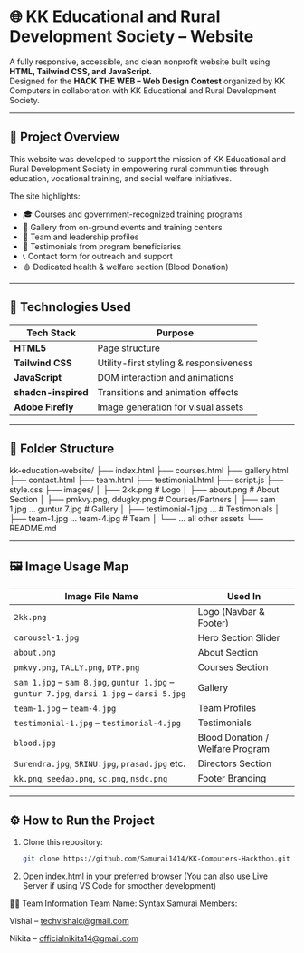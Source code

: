 # 🌐 KK Educational and Rural Development Society – Website

A fully responsive, accessible, and clean nonprofit website built using **HTML, Tailwind CSS, and JavaScript**.  
Designed for the **HACK THE WEB – Web Design Contest** organized by KK Computers in collaboration with KK Educational and Rural Development Society.

---

## 📌 Project Overview

This website was developed to support the mission of KK Educational and Rural Development Society in empowering rural communities through education, vocational training, and social welfare initiatives.

The site highlights:
- 🎓 Courses and government-recognized training programs
- 📸 Gallery from on-ground events and training centers
- 👥 Team and leadership profiles
- 💬 Testimonials from program beneficiaries
- 📞 Contact form for outreach and support
- 🩸 Dedicated health & welfare section (Blood Donation)

---

## 🚀 Technologies Used

| Tech Stack         | Purpose                            |
|--------------------|-------------------------------------|
| **HTML5**          | Page structure                     |
| **Tailwind CSS**   | Utility-first styling & responsiveness |
| **JavaScript**     | DOM interaction and animations     |
| **shadcn-inspired**| Transitions and animation effects  |
| **Adobe Firefly**  | Image generation for visual assets |

---

## 📁 Folder Structure

kk-education-website/
├── index.html
├── courses.html
├── gallery.html
├── contact.html
├── team.html
├── testimonial.html
├── script.js
├── style.css
├── images/
│ ├── 2kk.png # Logo
│ ├── about.png # About Section
│ ├── pmkvy.png, ddugky.png # Courses/Partners
│ ├── sam 1.jpg ... guntur 7.jpg # Gallery
│ ├── testimonial-1.jpg ... # Testimonials
│ ├── team-1.jpg ... team-4.jpg # Team
│ └── ... all other assets
└── README.md

---

## 🖼️ Image Usage Map

| Image File Name       | Used In                           |
|------------------------|------------------------------------|
| `2kk.png`              | Logo (Navbar & Footer)             |
| `carousel-1.jpg`       | Hero Section Slider                |
| `about.png`            | About Section                      |
| `pmkvy.png`, `TALLY.png`, `DTP.png` | Courses Section         |
| `sam 1.jpg` – `sam 8.jpg`, `guntur 1.jpg` – `guntur 7.jpg`, `darsi 1.jpg` – `darsi 5.jpg` | Gallery |
| `team-1.jpg` – `team-4.jpg` | Team Profiles                  |
| `testimonial-1.jpg` – `testimonial-4.jpg` | Testimonials       |
| `blood.jpg`            | Blood Donation / Welfare Program   |
| `Surendra.jpg`, `SRINU.jpg`, `prasad.jpg` etc. | Directors Section |
| `kk.png`, `seedap.png`, `sc.png`, `nsdc.png` | Footer Branding   |

---

## ⚙️ How to Run the Project

1. Clone this repository:
   ```bash
   git clone https://github.com/Samurai1414/KK-Computers-Hackthon.git
   
2. Open index.html in your preferred browser
(You can also use Live Server if using VS Code for smoother development)

👨‍💻 Team Information
Team Name: Syntax Samurai
Members:

Vishal – techvishalc@gmail.com 

Nikita – officialnikita14@gmail.com
